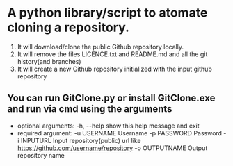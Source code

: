 # A python library/script to atomate cloning a repository. 
1. It will download/clone the public Github repository locally. 
2. It will remove the files LICENCE.txt and README.md and all the git history(and branches) 
3. It will create a new Github repository initialized with the input github repository

## You can run GitClone.py or install GitClone.exe and run via cmd using the arguments
* optional arguments: -h, --help     show this help message and exit
* required argument:
  -u USERNAME    Username
  -p PASSWORD    Password
  -i INPUTURL    Input repository(public) url like
                 https://github.com/username/repository
  -o OUTPUTNAME  Output repository name
